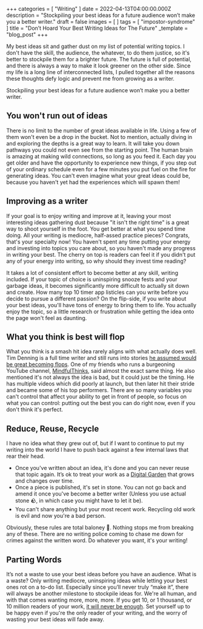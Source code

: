 +++
categories = [ "Writing" ]
date = 2022-04-13T04:00:00.000Z
description = "Stockpiling your best ideas for a future audience won’t make you a better writer."
draft = false
images = [ ]
tags = [ "impostor-syndrome" ]
title = "Don’t Hoard Your Best Writing Ideas for The Future"
_template = "blog_post"
+++

My best ideas sit and gather dust on my list of potential writing topics. I don't have the skill, the audience, the whatever, to do them justice, so it's better to stockpile them for a brighter future. The future is full of potential, and there is always a way to make it look greener on the other side. Since my life is a long line of interconnected lists, I pulled together all the reasons these thoughts defy logic and prevent me from growing as a writer.

Stockpiling your best ideas for a future audience won’t make you a better writer.

## You won't run out of ideas

There is no limit to the number of great ideas available in life. Using a few of them won't even be a drop in the bucket. Not to mention, actually diving in and exploring the depths is a great way to learn. It will take you down pathways you could not even see from the starting point. The human brain is amazing at making wild connections, so long as you feed it. Each day you get older and have the opportunity to experience new things, if you step out of your ordinary schedule even for a few minutes you put fuel on the fire for generating ideas. You can't even imagine what your great ideas could be, because you haven't yet had the experiences which will spawn them!

## Improving as a writer

If your goal is to enjoy writing and improve at it, leaving your most interesting ideas gathering dust because "it isn't the right time" is a great way to shoot yourself in the foot. You get better at what you spend time doing. All your writing is mediocre, half-assed practice pieces? Congrats, that's your specialty now! You haven't spent any time putting your energy and investing into topics you care about, so you haven't made any progress in writing your best. The cherry on top is readers can feel it if you didn't put any of your energy into writing, so why should they invest time reading?

It takes a lot of consistent effort to become better at any skill, writing included. If your topic of choice is uninspiring snooze fests and your garbage ideas, it becomes significantly more difficult to actually sit down and create. How many top 10 timer app listicles can you write before you decide to pursue a different passion? On the flip-side, if you write about your best ideas, you'll have tons of energy to bring them to life. You actually enjoy the topic, so a little research or frustration while getting the idea onto the page won't feel as daunting.

## What you think is best will flop

What you think is a smash hit idea rarely aligns with what actually does well. Tim Denning is a full time writer and still runs into stories [he assumed would be great becoming flops](https://medium.com/better-marketing/your-best-writing-will-totally-flop-98fbca121853). One of my friends who runs a burgeoning YouTube channel, [MindfulThinks](https://www.youtube.com/channel/UClmAPL5Mp7JjwmznXg78nJA), said almost the exact same thing. He also mentioned it's not always the idea is bad, but it could just be the timing. He has multiple videos which did poorly at launch, but then later hit their stride and became some of his top performers. There are so many variables you can't control that affect your ability to get in front of people, so focus on what you can control: putting out the best you can do right now, even if you don't think it's perfect.

## Reduce, Reuse, Recycle

I have no idea what they grew out of, but if I want to continue to put my writing into the world I have to push back against a few internal laws that rear their head.

* Once you've written about an idea, it's done and you can never reuse that topic again. It’s ok to treat your work as a [Digital Garden](https://joelhooks.com/digital-garden) that grows and changes over time.
* Once a piece is published, it's set in stone. You can not go back and amend it once you've become a better writer (Unless you use actual stone 🪨, in which case you might have to let it be).
* You can't share anything but your most recent work. Recycling old work is evil and now you're a bad person.

Obviously, these rules are total baloney 🥪. Nothing stops me from breaking any of these. There are no writing police coming to chase me down for crimes against the written word. Do whatever you want, it's your writing!

## Parting Words

It’s not a waste to use your best ideas before you have an audience. What is a waste? Only writing mediocre, uninspiring ideas while letting your best ones rot on a to-do list. Especially since you’ll never truly “make it”, there will always be another milestone to stockpile ideas for. We're all human, and with that comes wanting more, more, more. If you get 10, or 1 thousand, or 10 million readers of your work, [it will never be enough](https://medium.com/the-post-grad-survival-guide/i-got-famous-on-the-internet-and-it-didnt-make-me-happy-a391c34e08e1). Set yourself up to be happy even if you're the only reader of your writing, and the worry of wasting your best ideas will fade away.
